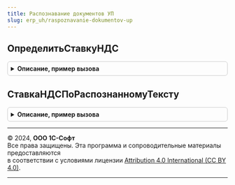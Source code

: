 ```yaml
---
title: Распознавание документов УП
slug: erp_uh/raspoznavanie-dokumentov-up
---
```



## ОпределитьСтавкуНДС
<details style="margin: 1em 0; padding: 0.5em; border: 1px solid #ccc; border-radius: 6px;">

<summary style="font-weight: bold; cursor: pointer;">Описание, пример вызова</summary>

```bsl

Функция ОпределитьСтавкуНДС(Всего, СуммаНДС) Экспорт
```

Пример вызова
```bsl
Результат = РаспознаваниеДокументовУП.ОпределитьСтавкуНДС(Всего, СуммаНДС) 
```
</details>

## СтавкаНДСПоРаспознанномуТексту
<details style="margin: 1em 0; padding: 0.5em; border: 1px solid #ccc; border-radius: 6px;">

<summary style="font-weight: bold; cursor: pointer;">Описание, пример вызова</summary>

```bsl

Функция СтавкаНДСПоРаспознанномуТексту(Ставка, ТекущееЗначение) Экспорт
```

Пример вызова
```bsl
Результат = РаспознаваниеДокументовУП.СтавкаНДСПоРаспознанномуТексту(Ставка, ТекущееЗначение) 
```
</details>

---

© 2024, **ООО 1С-Софт**  
Все права защищены. Эта программа и сопроводительные материалы предоставляются  
в соответствии с условиями лицензии [Attribution 4.0 International (CC BY 4.0)](https://creativecommons.org/licenses/by/4.0/legalcode).

---

